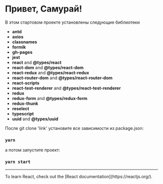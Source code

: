 # Привет, Самурай!
В этом стартовом проекте установлены следующие библиотеки

- **antd** 
- **axios** 
- **classnames**
- **formik**
- **gh-pages**
- **jest**
- **react** and **@types/react**
- **react-dom** and **@types/react-dom**
- **react-redux** and **@types/react-redux**
- **react-router-dom** and **@types/react-router-dom**
- **react-scripts** 
- **react-test-renderer** and **@types/react-test-renderer**
- **redux**
- **redux-form** and **@types/redux-form**
- **redux-thunk**
- **reselect**
- **typescript** 
- **uuid** and **@types/uuid**

После git clone 'link' установите все зависимости из package.json:
### `yarn`

а потом запустите проект:
### `yarn start`


<hr>
To learn React, check out the [React documentation](https://reactjs.org/).

